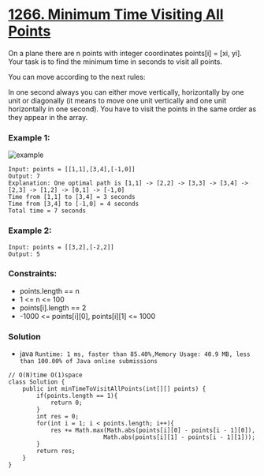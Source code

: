 # [1266. Minimum Time Visiting All Points](https://leetcode.com/problems/minimum-time-visiting-all-points/)

On a plane there are n points with integer coordinates points[i] = [xi, yi]. Your task is to find the minimum time in seconds to visit all points.

You can move according to the next rules:

In one second always you can either move vertically, horizontally by one unit or diagonally (it means to move one unit vertically and one unit horizontally in one second).
You have to visit the points in the same order as they appear in the array.
 

### Example 1:
![example](https://assets.leetcode.com/uploads/2019/11/14/1626_example_1.PNG)
```
Input: points = [[1,1],[3,4],[-1,0]]
Output: 7
Explanation: One optimal path is [1,1] -> [2,2] -> [3,3] -> [3,4] -> [2,3] -> [1,2] -> [0,1] -> [-1,0]   
Time from [1,1] to [3,4] = 3 seconds 
Time from [3,4] to [-1,0] = 4 seconds
Total time = 7 seconds
```

### Example 2:
```
Input: points = [[3,2],[-2,2]]
Output: 5
```

### Constraints:
* points.length == n
* 1 <= n <= 100
* points[i].length == 2
* -1000 <= points[i][0], points[i][1] <= 1000

### Solution
* java `Runtime: 1 ms, faster than 85.40%,Memory Usage: 40.9 MB, less than 100.00% of Java online submissions`
```
// O(N)time O(1)space
class Solution {
    public int minTimeToVisitAllPoints(int[][] points) {
        if(points.length == 1){
            return 0;
        }
        int res = 0;
        for(int i = 1; i < points.length; i++){
            res += Math.max(Math.abs(points[i][0] - points[i - 1][0]),
                           Math.abs(points[i][1] - points[i - 1][1]));   
        }
        return res; 
    }
}
```
